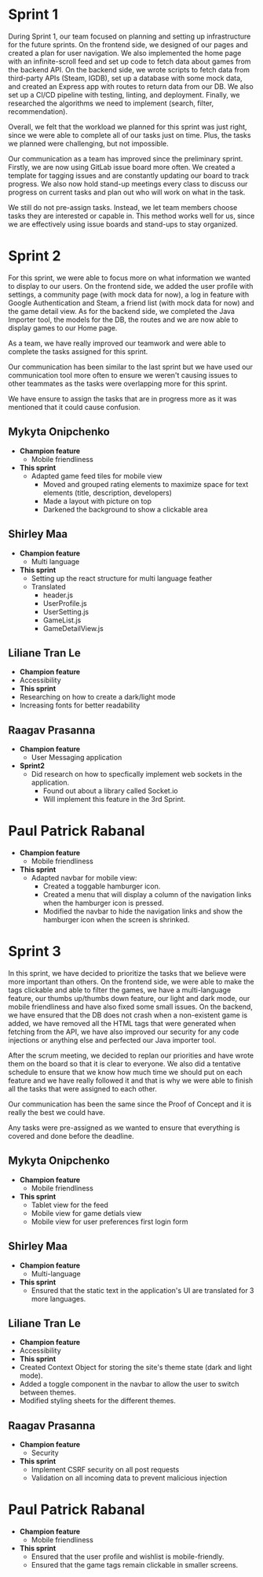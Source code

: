 # Sprint 1

During Sprint 1, our team focused on planning and setting up infrastructure for the future sprints. On the frontend side, we designed of our pages and created a plan for user navigation. We also implemented the home page with an infinite-scroll feed and set up code to fetch data about games from the backend API. On the backend side, we wrote scripts to fetch data from third-party APIs (Steam, IGDB), set up a database with some mock data, and created an Express app with routes to return data from our DB. We also set up a CI/CD pipeline with testing, linting, and deployment. Finally, we researched the algorithms we need to implement (search, filter, recommendation).

Overall, we felt that the workload we planned for this sprint was just right, since we were able to complete all of our tasks just on time. Plus, the tasks we planned were challenging, but not impossible.

Our communication as a team has improved since the preliminary sprint. Firstly, we are now using GitLab issue board more often. We created a template for tagging issues and are constantly updating our board to track progress. We also now hold stand-up meetings every class to discuss our progress on current tasks and plan out who will work on what in the task.

We still do not pre-assign tasks. Instead, we let team members choose tasks they are interested or capable in. This method works well for us, since we are effectively using issue boards and stand-ups to stay organized.

# Sprint 2

For this sprint, we were able to focus more on what information we wanted to display to our users. On the frontend side, we added the user profile with settings, a community page (with mock data for now), a log in feature with Google Authentication and Steam, a friend list (with mock data for now) and the game detail view. As for the backend side, we completed the Java Importer tool, the models for the DB, the routes and we are now able to display games to our Home page.

As a team, we have really improved our teamwork and were able to complete the tasks assigned for this sprint.

Our communication has been similar to the last sprint but we have used our communication tool more often to ensure we weren't causing issues to other teammates as the tasks were overlapping more for this sprint.

We have ensure to assign the tasks that are in progress more as it was mentioned that it could cause confusion.

## Mykyta Onipchenko
- **Champion feature**
  - Mobile friendliness
- **This sprint**
  - Adapted game feed tiles for mobile view
    - Moved and grouped rating elements to maximize space for text elements (title, description, developers)
    - Made a layout with picture on top
    - Darkened the background to show a clickable area

## Shirley Maa
- **Champion feature**
  - Multi language
- **This sprint**
  - Setting up the react structure for multi language feather 
  - Translated
    - header.js
    - UserProfile.js
    - UserSetting.js
    - GameList.js
    - GameDetailView.js 

## Liliane Tran Le
- **Champion feature**
 - Accessibility
- **This sprint**
 - Researching on how to create a dark/light mode
 - Increasing fonts for better readability

## Raagav Prasanna
- **Champion feature**
  - User Messaging application
- **Sprint2**
  - Did research on how to specfically implement web sockets in the application.
    - Found out about a library called Socket.io
    - Will implement this feature in the 3rd Sprint.

# Paul Patrick Rabanal
- **Champion feature**
  - Mobile friendliness
- **This sprint**
  - Adapted navbar for mobile view:
    - Created a toggable hamburger icon.
    - Created a menu that will display a column of the navigation links when the hamburger icon is pressed.
    - Modified the navbar to hide the navigation links and show the hamburger icon when the screen is shrinked.


# Sprint 3

In this sprint, we have decided to prioritize the tasks that we believe were more important than others. On the frontend side, we were able to make the tags clickable and able to filter the games, we have a multi-language feature, our thumbs up/thumbs down feature, our light and dark mode, our mobile friendliness and have also fixed some small issues. On the backend, we have ensured that the DB does not crash when a non-existent game is added, we have removed all the HTML tags that were generated when fetching from the API, we have also improved our security for any code injections or anything else and perfected our Java importer tool.

After the scrum meeting, we decided to replan our priorities and have wrote them on the board so that it is clear to everyone. We also did a tentative schedule to ensure that we know how much time we should put on each feature and we have really followed it and that is why we were able to finish all the tasks that were assigned to each other.

Our communication has been the same since the Proof of Concept and it is really the best we could have.

Any tasks were pre-assigned as we wanted to ensure that everything is covered and done before the deadline.

## Mykyta Onipchenko
- **Champion feature**
  - Mobile friendliness
- **This sprint**
   - Tablet view for the feed
   - Mobile view for game detials view
   - Mobile view for user preferences first login form

## Shirley Maa
- **Champion feature**
  - Multi-language
- **This sprint**
  - Ensured that the static text in the application's UI are translated for 3 more languages.

## Liliane Tran Le
- **Champion feature**
 - Accessibility
- **This sprint**
 - Created Context Object for storing the site's theme state (dark and light mode).
 - Added a toggle component in the navbar to allow the user to switch between themes.
 - Modified styling sheets for the different themes.

## Raagav Prasanna
- **Champion feature**
  - Security
- **This sprint**
  - Implement CSRF security on all post requests
  - Validation on all incoming data to prevent malicious injection 

# Paul Patrick Rabanal
- **Champion feature**
  - Mobile friendliness
- **This sprint**
  - Ensured that the user profile and wishlist is mobile-friendly.
  - Ensured that the game tags remain clickable in smaller screens.
